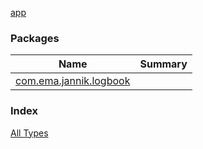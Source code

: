 [app](./index.md)

### Packages

| Name | Summary |
|---|---|
| [com.ema.jannik.logbook](com.ema.jannik.logbook/index.md) |  |

### Index

[All Types](alltypes/index.md)